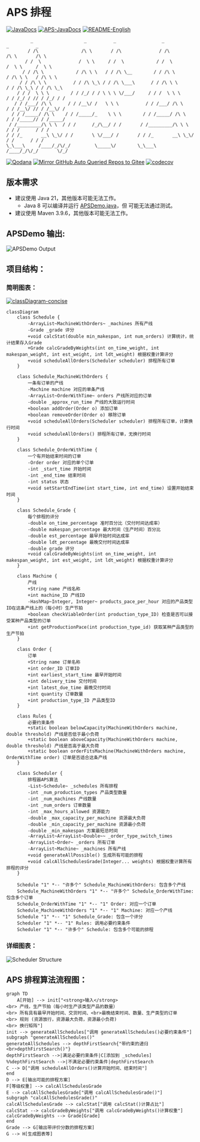 # APS 排程

[![JavaDocs](https://img.shields.io/badge/javadoc-1.0.0-brightgreen.svg)](https://rpifisherman.github.io/APS-app/javadocs/index.html)
[![APS-JavaDocs](https://img.shields.io/badge/APS_Package-JavaDocs-blue)](https://rpifisherman.github.io/APS-app/javadocs/ygong/APS/package-summary.html)
[![README-English](https://img.shields.io/badge/README-English-blue)](README.md)

```text
         _                   _          _                 _                   _          _
        / /\                /\ \       / /\              / /\                /\ \       /\ \
       / /  \              /  \ \     / /  \            / /  \              /  \ \     /  \ \
      / / /\ \            / /\ \ \   / / /\ \__        / / /\ \            / /\ \ \   / /\ \ \
     / / /\ \ \          / / /\ \_\ / / /\ \___\      / / /\ \ \          / / /\ \_\ / / /\ \_\
    / / /  \ \ \        / / /_/ / / \ \ \ \/___/     / / /  \ \ \        / / /_/ / // / /_/ / /
   / / /___/ /\ \      / / /__\/ /   \ \ \          / / /___/ /\ \      / / /__\/ // / /__\/ /
  / / /_____/ /\ \    / / /_____/_    \ \ \        / / /_____/ /\ \    / / /_____// / /_____/
 / /_________/\ \ \  / / /      /_/\__/ / /       / /_________/\ \ \  / / /      / / /
/ / /_       __\ \_\/ / /       \ \/___/ /       / / /_       __\ \_\/ / /      / / /
\_\___\     /____/_/\/_/         \_____\/        \_\___\     /____/_/\/_/       \/_/

```

[![Qodana](https://github.com/RPIFisherman/APS-app/actions/workflows/qodana_code_quality.yml/badge.svg)](https://github.com/RPIFisherman/APS-app/actions/workflows/qodana_code_quality.yml)
[![Mirror GitHub Auto Queried Repos to Gitee](https://github.com/RPIFisherman/APS-app/actions/workflows/auto_sync.yml/badge.svg?branch=master)](https://github.com/RPIFisherman/APS-app/actions/workflows/auto_sync.yml)
[![codecov](https://codecov.io/gh/RPIFisherman/APS-app/graph/badge.svg?token=AZXVMKN3W2)](https://codecov.io/gh/RPIFisherman/APS-app)

## 版本需求

- 建议使用 Java 21，其他版本可能无法工作。
    - Java 8 可以编译并运行 [APSDemo.java](src/main/java/APSDemo.java)，但
      可能无法通过测试。
- 建议使用 Maven 3.9.6，其他版本可能无法工作。

## APSDemo 输出:

![APSDemo Output](docs/demo.png)

## 项目结构：

### 简明图表：

[![classDiagram-concise](https://img.shields.io/badge/mermaid-mermaid?style=for-the-badge&logo=mermaid&logoColor=%23FFFFFF&labelColor=%23FF3670&color=%23FF3670)](https://www.mermaidchart.com/raw/eac1bfb2-a39f-4aeb-a1f3-b894f8abc53f?theme=light&version=v0.1&format=svg)

```mermaid
classDiagram
    class Schedule {
        -ArrayList~MachineWithOrders~ _machines 所有产线
        -Grade _grade 评分
        +void calcStat(double min_makespan, int num_orders) 计算统计，统计结果存入Grade
        +Grade calcGradeByWeights(int on_time_weight, int makespan_weight, int est_weight, int ldt_weight) 根据权重计算评分
        +void scheduleAllOrders(Scheduler scheduler) 排程所有订单
    }

    class Schedule_MachineWithOrders {
        一条有订单的产线
        -Machine machine 对应的单条产线
        -ArrayList~OrderWithTime~ orders 产线所对应的订单
        -double _approx_run_time 产线的大致运行时间
        +boolean addOrder(Order o) 添加订单
        +boolean removeOrder(Order o) 移除订单
        +void scheduleAllOrders(Scheduler scheduler) 排程所有订单，计算换行时间
        +void scheduleAllOrders() 排程所有订单，无换行时间
    }

    class Schedule_OrderWithTime {
        一个有开始结束时间的订单
        -Order order 对应的单个订单
        -int _start_time 开始时间
        -int _end_time 结束时间
        -int status 状态
        +void setStartEndTime(int start_time, int end_time) 设置开始结束时间
    }

    class Schedule_Grade {
        每个排程的评分
        -double on_time_percentage 准时百分比（交付时间达成率）
        -double makespan_percentage 最大时间（生产时间）百分比
        -double est_percentage 最早开始时间达成率
        -double ldt_percentage 最晚交付时间达成率
        -double grade 评分
        +void calcGradeByWeights(int on_time_weight, int makespan_weight, int est_weight, int ldt_weight) 根据权重计算评分
    }

    class Machine {
        产线
        +String name 产线名称
        +int machine_ID 产线ID
        -HashMap~Integer, Integer~ products_pace_per_hour 对应的产品类型ID在这条产线上的（每小时）生产节拍
        +boolean checkViableOrder(int production_type_ID) 检查是否可以接受某种产品类型的订单
        +int getProductionPace(int production_type_id) 获取某种产品类型的生产节拍
    }

    class Order {
        订单
        +String name 订单名称
        +int order_ID 订单ID
        +int earliest_start_time 最早开始时间
        +int delivery_time 交付时间
        +int latest_due_time 最晚交付时间
        +int quantity 订单数量
        +int production_type_ID 产品类型ID
    }

    class Rules {
        必要约束条件
        +static boolean belowCapacity(MachineWithOrders machine, double threshold) 产线是否低于最小负荷
        +static boolean aboveCapacity(MachineWithOrders machine, double threshold) 产线是否高于最大负荷
        +static boolean orderFitsMachine(MachineWithOrders machine, OrderWithTime order) 订单是否适合这条产线
    }

    class Scheduler {
        排程器APS算法
        -List~Schedule~ _schedules 所有排程
        -int _num_production_types 产品类型数量
        -int _num_machines 产线数量
        -int _num_orders 订单数量
        -int _max_hours_allowed 资源能力
        -double _max_capacity_per_machine 资源最大负荷
        -double _min_capacity_per_machine 资源最小负荷
        -double _min_makespan 方案最短总时间
        -ArrayList~ArrayList~Double~~ _order_type_switch_times
        -ArrayList~Order~ _orders 所有订单
        -ArrayList~Machine~ _machines 所有产线
        +void generateAllPossible() 生成所有可能的排程
        +void calcAllSchedulesGrade(Integer... weights) 根据权重计算所有排程的评分
    }

    Schedule "1" *-- "许多个" Schedule_MachineWithOrders: 包含多个产线
    Schedule_MachineWithOrders "1" *-- "许多个" Schedule_OrderWithTime: 包含多个订单
    Schedule_OrderWithTime "1" *-- "1" Order: 对应一个订单
    Schedule_MachineWithOrders "1" *-- "1" Machine: 对应一个产线
    Schedule "1" *-- "1" Schedule_Grade: 包含一个评分
    Scheduler "1" *-- "1" Rules: 调用必要约束条件
    Scheduler "1" *-- "许多个" Schedule: 包含多个可能的排程
```

### 详细图表：

![Scheduler Structure](docs/Scheduler_structure.png)


## APS 排程算法流程图：

```mermaid
graph TD
    A[开始] --> init["<strong>输入</strong>
<br> 产线，生产节拍（每小时生产该类型产品的数量）
<br> 所有具有最早开始时间、交货时间、<br>最晚结束时间、数量、生产类型的订单
<br> 规则 (资源放行，资源最大负荷，资源最小负荷)
<br> 换行矩阵"]
init --> generateAllSchedules["调用 generateAllSchedules()必要约束条件"]
subgraph "generateAllSchedules()"
generateAllSchedules --> depthFirstSearch{"带约束的递归<br>depthFirstSearch()"}
depthFirstSearch -->|满足必要约束条件|C[添加到 _schedules]
%%depthFirstSearch -->|不满足必要约束条件|depthFirstSearch
C --> D["调用 scheduleAllOrders()计算开始时间、结束时间"]
end
D --> E[输出可能的排程方案]
F[等级权重] --> calcAllSchedulesGrade
E --> calcAllSchedulesGrade["调用 calcAllSchedulesGrade()"]
subgraph "calcAllSchedulesGrade()"
calcAllSchedulesGrade --> calcStat["调用 calcStat()计算占比"]
calcStat --> calcGradeByWeights["调用 calcGradeByWeights()计算权重"]
calcGradeByWeights --> Grade[Grade]
end
Grade --> G[输出带评价分数的排程方案]
G --> H[生成图表等]
```
